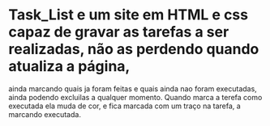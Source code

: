 # Task_List e um site em HTML e css capaz de gravar as tarefas a ser realizadas, não as perdendo quando atualiza a página,
ainda marcando quais ja foram feitas e quais ainda nao foram executadas, ainda podendo excluilas a qualquer momento.
Quando marca a terefa como executada ela muda de cor, e fica marcada com um traço na tarefa, a marcando executada.
